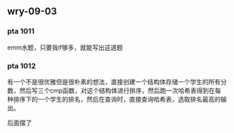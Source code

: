 ## wry-09-03

### pta 1011

emm水题，只要我if够多，就能写出这道题

### pta 1012

有一个不是很优雅但是很朴素的想法，直接创建一个结构体存储一个学生的所有分数，然后写三个cmp函数，对这个结构体进行排序，然后跑一次哈希表得到在每种排序下的一个学生的排名，然后在查询时，直接查询哈希表，选取排名最高的输出。



后面摆了

